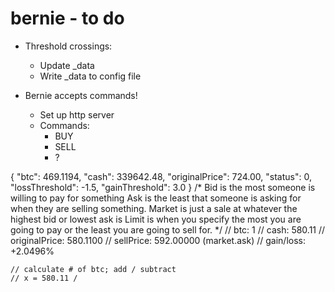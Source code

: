bernie - to do
==============

* Threshold crossings:
  * Update _data
  * Write _data to config file

* Bernie accepts commands!
  * Set up http server
  * Commands:
    * BUY
    * SELL
    * ?

{
  "btc": 469.1194,
  "cash": 339642.48,
  "originalPrice": 724.00,
  "status": 0,
  "lossThreshold": -1.5,
  "gainThreshold": 3.0
}
    /*
      Bid is the most someone is willing to pay for something 
      Ask is the least that someone is asking for when they are selling something.
      Market is just a sale at whatever the highest bid or lowest ask is
      Limit is when you specify the most you are going to pay or the least you are going to sell for.
    */
    //           btc: 1
    //          cash: 580.11
    // originalPrice: 580.1100
    //     sellPrice: 592.00000 (market.ask)
    //     gain/loss: +2.0496%

    // calculate # of btc; add / subtract
    // x = 580.11 / 
